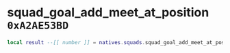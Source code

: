 # squad_goal_add_meet_at_position `0xA2AE53BD`

```lua
local result --[[ number ]] = natives.squads.squad_goal_add_meet_at_position(_unk0 --[[ number ]], _unk1 --[[ number ]], _unk2 --[[ number ]], _unk3 --[[ number ]], _unk4 --[[ number ]], _unk5 --[[ number ]])
```